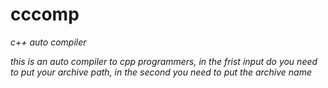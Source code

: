 # cccomp

_c++ auto compiler_

*this is an auto compiler to cpp programmers, in the frist input do you need to put your archive path, in the second you need to put the archive name*
